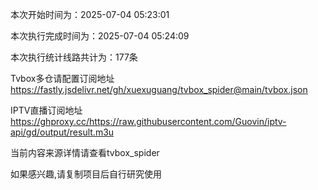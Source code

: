 
本次开始时间为：2025-07-04 05:23:01

本次执行完成时间为：2025-07-04 05:24:09

本次执行统计线路共计为：177条

Tvbox多仓请配置订阅地址 https://fastly.jsdelivr.net/gh/xuexuguang/tvbox_spider@main/tvbox.json

IPTV直播订阅地址 https://ghproxy.cc/https://raw.githubusercontent.com/Guovin/iptv-api/gd/output/result.m3u

当前内容来源详情请查看tvbox_spider

如果感兴趣,请复制项目后自行研究使用

